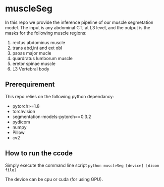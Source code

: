 # muscleSeg
In this repo we provide the inference pipeline of our muscle segmetation model. The input is any abdominal CT, at L3 level, and the output is the masks for the following muscle regions:
1. rectus abdominus muscle
2. trans abd,int and ext obl
3. psoas major mucle
4. quardratus lumborum muscle
5. eretor spinae muscle
6. L3 Vertebral body

## Prerequirement
This repo relies on the following python dependancy:
* pytorch>=1.8
* torchvision
* segmentation-models-pytorch==0.3.2
* pydicom
* numpy
* Pillow
* cv2


## How to run the ccode
Simply execute the command line  script `python muscleSeg [device] [dicom file]`

The device can be cpu or cuda (for using GPU).
